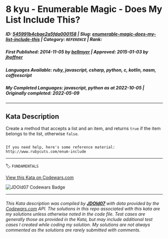 # 8 kyu - Enumerable Magic - Does My List Include This?

##### **ID**: [545991b4cbae2a5fda000158](https://www.codewars.com/kata/545991b4cbae2a5fda000158) | **Slug**: [enumerable-magic-does-my-list-include-this](https://www.codewars.com/kata/545991b4cbae2a5fda000158) | **Category**: `REFERENCE` | **Rank**: <span style="color:white">8 kyu</span>

##### **First Published**: 2014-11-05 ***by*** [bellmyer](https://www.codewars.com/users/bellmyer) | **Approved**: 2015-01-03 ***by*** [jhoffner](https://www.codewars.com/users/jhoffner)

##### **Languages Available**: ruby, javascript, csharp, python, c, kotlin, nasm, coffeescript

##### **My Completed Languages**: javascript, python ***as at*** 2022-10-05 | **Originally completed**: 2022-05-09

---

## Kata Description


Create a method that accepts a list and an item, and returns `true` if the item belongs to the list, otherwise `false`.



~~~if:ruby

If you need help, here's some reference material: http://www.rubycuts.com/enum-include

~~~

---


🏷 `FUNDAMENTALS`


[View this Kata on Codewars.com](https://www.codewars.com/kata/545991b4cbae2a5fda000158)

![](https://www.codewars.com/users/jdold07/badges/large "JDOld07 Codewars Badge")

---

###### *This Kata description was compiled by [**JDOld07**](https://tpstech.dev) with data provided by the [Codewars.com](https://www.codewars.com) API.  The solutions in this repo associated with this kata are my solutions unless otherwise noted in the code file.  Test cases are generally those as provided in the Kata, but may include additional test cases I created while coding my solution.  My solutions are not always commented as the solutions are rarely submitted with comments.*
